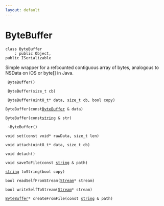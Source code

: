 ```yaml
---
layout: default
---
```


# ByteBuffer

```
class ByteBuffer
    : public Object, 
public ISerializable
```


Simple wrapper for a refcounted contiguous array of bytes, analogous to NSData on iOS or byte[] in Java.     

    
` ByteBuffer()`<br>

` ByteBuffer(size_t cb)`<br>

` ByteBuffer(uint8_t* data, size_t cb, bool copy)`<br>

` ByteBuffer(const `[`ByteBuffer`](/ref/data_group/ByteBuffer)` & data)`<br>

` ByteBuffer(const `[`string`](/ref/base_group/string)` & str)`<br>

` ~ByteBuffer()`<br>

`void set(const void* rawData, size_t len)`<br>

`void attach(uint8_t* data, size_t cb)`<br>

`void detach()`<br>

`void saveToFile(const `[`string`](/ref/base_group/string)` & path)`<br>

[`string`](/ref/base_group/string)` toString(bool copy)`<br>

`bool readSelfFromStream(`[`Stream`](/ref/data_group/Stream)`* stream)`<br>

`bool writeSelfToStream(`[`Stream`](/ref/data_group/Stream)`* stream)`<br>


[`ByteBuffer`](/ref/data_group/ByteBuffer)`* createFromFile(const `[`string`](/ref/base_group/string)` & path)`<br>


